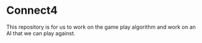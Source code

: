 # Connect4
This repository is for us to work on the game play algorithm and work on an AI that we can play against.
